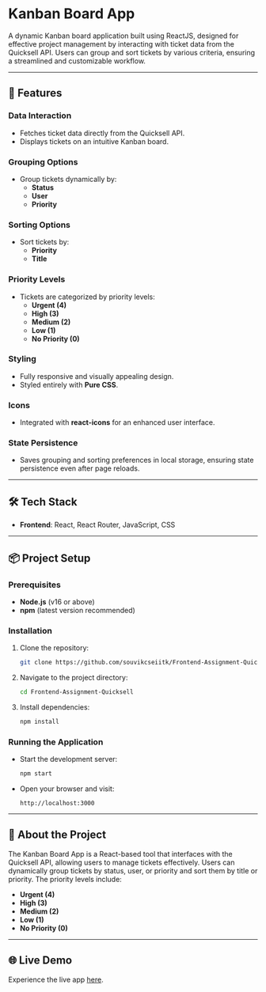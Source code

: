 
# Kanban Board App

A dynamic Kanban board application built using ReactJS, designed for effective project management by interacting with ticket data from the Quicksell API. Users can group and sort tickets by various criteria, ensuring a streamlined and customizable workflow.

---

## 🚀 Features

### Data Interaction
- Fetches ticket data directly from the Quicksell API.
- Displays tickets on an intuitive Kanban board.

### Grouping Options
- Group tickets dynamically by:
  - **Status**
  - **User**
  - **Priority**

### Sorting Options
- Sort tickets by:
  - **Priority**
  - **Title**

### Priority Levels
- Tickets are categorized by priority levels:
  - **Urgent (4)**
  - **High (3)**
  - **Medium (2)**
  - **Low (1)**
  - **No Priority (0)**

### Styling
- Fully responsive and visually appealing design.
- Styled entirely with **Pure CSS**.

### Icons
- Integrated with **react-icons** for an enhanced user interface.

### State Persistence
- Saves grouping and sorting preferences in local storage, ensuring state persistence even after page reloads.

---

## 🛠️ Tech Stack

- **Frontend**: React, React Router, JavaScript, CSS

---

## 📦 Project Setup

### Prerequisites
- **Node.js** (v16 or above)
- **npm** (latest version recommended)

### Installation

1. Clone the repository:
   ```bash
   git clone https://github.com/souvikcseiitk/Frontend-Assignment-Quicksell
   ```
2. Navigate to the project directory:
   ```bash
   cd Frontend-Assignment-Quicksell
   ```
3. Install dependencies:
   ```bash
   npm install
   ```

### Running the Application

- Start the development server:
  ```bash
  npm start
  ```
- Open your browser and visit:
  ```
  http://localhost:3000
  ```

---

## 📖 About the Project

The Kanban Board App is a React-based tool that interfaces with the Quicksell API, allowing users to manage tickets effectively. Users can dynamically group tickets by status, user, or priority and sort them by title or priority. The priority levels include:
- **Urgent (4)**
- **High (3)**
- **Medium (2)**
- **Low (1)**
- **No Priority (0)**

---

## 🌐 Live Demo

Experience the live app [here](#).
